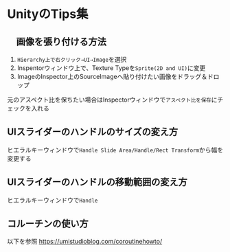 # UnityのTips集

## 　画像を張り付ける方法
1. ```Hierarchy上で右クリック→UI→Image```を選択
1. Inspentorウィンドウ上で、Texture Typeを```Sprite(2D and UI)```に変更
1. ImageのInspector上のSourceImageへ貼り付けたい画像をドラッグ＆ドロップ

元のアスペクト比を保ちたい場合はInspectorウィンドウで```アスペクト比を保存```にチェックを入れる

## UIスライダーのハンドルのサイズの変え方
ヒエラルキーウィンドウで```Handle Slide Area/Handle/Rect Transform```から幅を変更する
## UIスライダーのハンドルの移動範囲の変え方
ヒエラルキーウィンドウで```Handle```




## コルーチンの使い方
以下を参照
https://umistudioblog.com/coroutinehowto/
